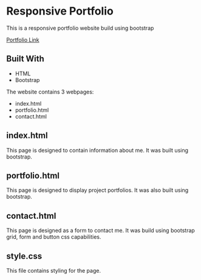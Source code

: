 # Responsive Portfolio
This is a responsive portfolio website build using bootstrap

[Portfolio Link](https://mussymuss.github.io/ResponsivePortfolio/index.html)

## Built With

* HTML
* Bootstrap

The website contains 3 webpages:

* index.html
* portfolio.html
* contact.html

## index.html

This page is designed to contain information about me. It was built using bootstrap.

## portfolio.html

This page is designed to display project portfolios. It was also built using bootstrap.

## contact.html

This page is designed as a form to contact me. It was build using bootstrap grid, form and button css capabilities.

## style.css

This file contains styling for the page. 

